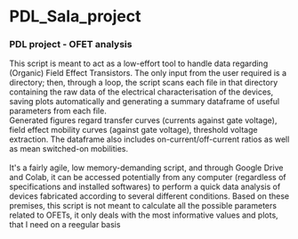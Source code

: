 # PDL_Sala_project
### PDL project - OFET analysis

This script is meant to act as a low-effort tool to handle data regarding (Organic) Field Effect Transistors.
The only input from the user required is a directory; then, through a loop, the script scans each file in that directory containing the raw data of the electrical characterisation of the devices, saving plots automatically and generating a summary dataframe of useful parameters from each file.<br>
Generated figures regard transfer curves (currents against gate voltage), field effect mobility curves (against gate voltage), threshold voltage extraction. The dataframe also includes on-current/off-current ratios as well as mean switched-on mobilities. <br><br>
It's a fairly agile, low memory-demanding script, and through Google Drive and Colab, it can be accessed potentially from any computer (regardless of specifications and installed softwares) to perform a quick data analysis of devices fabricated according to several different conditions. Based on these premises, this script is not meant to calculate all the possible parameters related to OFETs, it only deals with the most informative values and plots, that I need on a reegular basis
